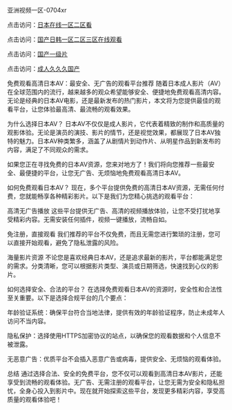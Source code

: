 
亚洲视频一区-0704xr


点击访问：<a href="https://gda-c7m.pages.dev/">日本在线一区二区看</a>

点击访问：<a href="https://bsdf-5f5.pages.dev/">国产日韩一区二区三区在线观看</a>

点击访问：<a href="https://cfad.pages.dev/">国产一级片</a>

点击访问：<a href="https://rtj-3zo.pages.dev/">成人久久久国产</a>


免费观看高清日本AV：最安全、无广告的观看平台推荐
随着日本成人影片（AV）在全球范围内的流行，越来越多的观众希望能够安全、便捷地免费观看高清内容。无论是经典的日本AV电影，还是最新发布的热门影片，本文将为您提供最佳的观看平台，让您体验最高清、最流畅的观看效果。

为什么选择日本AV？
日本AV不仅仅是成人影片，它代表着精致的制作和高质量的观影体验。无论是演员的演技、影片的情节，还是视觉效果，都展现了日本AV独特的魅力。日本AV种类繁多，涵盖了从剧情片到动作片、从明星作品到新发布的内容，满足了不同观众的需求。

如果您正在寻找免费的日本AV资源，您来对地方了！我们将向您推荐一些最安全、最便捷的平台，让您无广告、无烦恼地免费观看高清日本AV。

如何免费观看日本AV？
现在，多个平台提供免费的高清日本AV资源，无需任何付费，您就能畅享各种精彩影片。以下是我们为您精心挑选的观看平台：

高清无广告播放
这些平台提供无广告、高清的视频播放体验，让您不受打扰地享受精彩内容。无需安装任何插件，视频一键播放，流畅自如。

免注册，直接观看
我们推荐的平台不仅免费，而且无需您进行繁琐的注册，您可以直接开始观看，避免了隐私泄露的风险。

海量影片资源
不论您是喜欢经典日本AV，还是追求最新的影片，平台都能满足您的需求。分类清晰，您可以根据影片类型、演员或日期筛选，快速找到心仪的影片。

如何选择安全、合法的平台？
在选择免费观看日本AV的资源时，安全性和合法性至关重要。以下是选择合规平台的几个要点：

年龄验证系统：确保平台符合当地法律，提供有效的年龄验证程序，防止未成年人访问不当内容。

隐私保护：选择使用HTTPS加密协议的站点，以确保您的观看数据和个人信息不被泄露。

无恶意广告：优质平台不会插入恶意广告或病毒，提供安全、无烦恼的观看体验。

总结
通过选择合法、安全的免费平台，您不仅可以观看到高清日本AV影片，还能享受到流畅的观看体验。无广告、无需注册的观看平台，让您无需为安全和隐私担忧，全身心投入到影片中。现在就开始探索这些平台，发现更多精彩内容，享受高质量的观看体验吧！




<span style="display:none;">[Canonical link](）</span>
